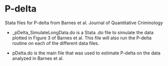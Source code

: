 # P-delta
Stata files for P-delta from Barnes et al. Journal of Quantitative Criminology
- _pDelta_SimulateLongData.do is a Stata .do file to simulate the data plotted in Figure 3 of Barnes et al. This file will also run the P-delta routine on each of the different data files.
 
- pDelta.do is the main file that was used to estimate P-delta on the data analyzed in Barnes et al.
